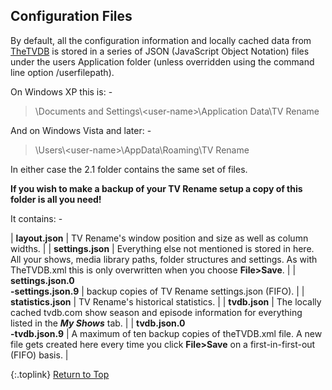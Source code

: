 <!-- START CONFIGURATION FILES ---------------- -->
## Configuration Files

By default, all the configuration information and locally cached data from [TheTVDB](http://thetvdb.com "Visit TheTVDB.com") is stored in a series of JSON  (JavaScript Object Notation) files under the users Application folder (unless overridden using the command line option <span class="cli">/userfilepath</span>).

On Windows XP this is: -

> \\Documents and Settings\\\<user-name\>\\Application Data\\TV Rename

And on Windows Vista and later: -

> \\Users\\\<user-name\>\\AppData\\Roaming\\TV Rename

In either case the 2.1 folder contains the same set of files.

**If you wish to make a backup of your TV&nbsp;Rename setup a copy of this folder is all you need!**

It contains: -

| **layout.json** | TV&nbsp;Rename's window position and size as well as column widths. |
| **settings.json** | Everything else not mentioned is stored in here. All your shows, media library paths, folder structures and settings. As with TheTVDB.xml this is only overwritten when you choose **File>Save**. |
| **settings.json.0&emsp;<br />-settings.json.9** | backup copies of TV Rename settings.json (FIFO). |
| **statistics.json** | TV&nbsp;Rename's historical statistics. |
| **tvdb.json** | The locally cached tvdb.com show season and episode information for everything listed in the _**My Shows**_ tab. |
| **tvdb.json.0<br />-tvdb.json.9** | A maximum of ten backup copies of theTVDB.xml file. A new file gets created here every time you click **File>Save** on a first-in-first-out (FIFO) basis. |

{:.toplink}
[Return to Top]()
<!-- END  CONFIGURATION FILES ----------------- -->
